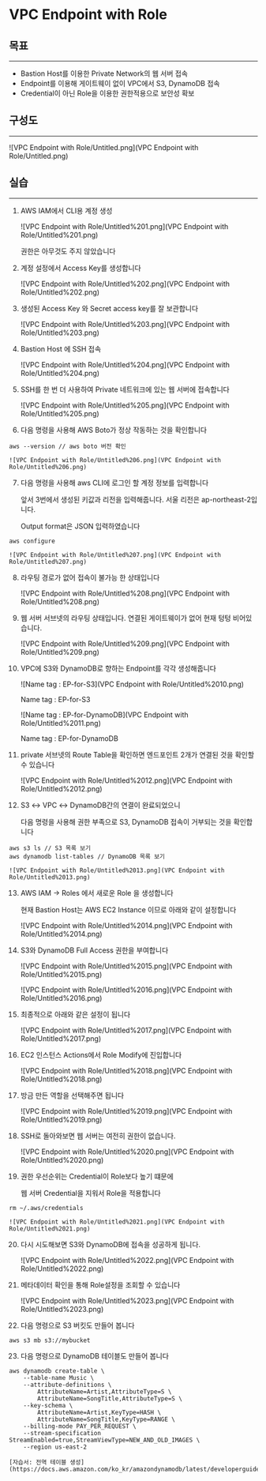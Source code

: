 # VPC Endpoint with Role


## 목표

---

- Bastion Host를 이용한 Private Network의 웹 서버 접속
- Endpoint를 이용해 게이트웨이 없이 VPC에서 S3, DynamoDB 접속
- Credential이 아닌 Role을 이용한 권한적용으로 보안성 확보

## 구성도

---

![VPC Endpoint with Role/Untitled.png](VPC Endpoint with Role/Untitled.png)

## 실습

---

1. AWS IAM에서 CLI용 계정 생성
    
    ![VPC Endpoint with Role/Untitled%201.png](VPC Endpoint with Role/Untitled%201.png)
    
    권한은 아무것도 주지 않았습니다
    
2. 계정 설정에서 Access Key를 생성합니다
    
    ![VPC Endpoint with Role/Untitled%202.png](VPC Endpoint with Role/Untitled%202.png)
    
3. 생성된 Access Key 와 Secret access key를 잘 보관합니다
    
    ![VPC Endpoint with Role/Untitled%203.png](VPC Endpoint with Role/Untitled%203.png)
    
4. Bastion Host 에 SSH 접속
    
    ![VPC Endpoint with Role/Untitled%204.png](VPC Endpoint with Role/Untitled%204.png)
    
5. SSH를 한 번 더 사용하여 Private 네트워크에 있는 웹 서버에 접속합니다
    
    ![VPC Endpoint with Role/Untitled%205.png](VPC Endpoint with Role/Untitled%205.png)
    
6. 다음 명령을 사용해 AWS Boto가 정상 작동하는 것을 확인합니다

```
aws --version // aws boto 버전 확인
```
    
    ![VPC Endpoint with Role/Untitled%206.png](VPC Endpoint with Role/Untitled%206.png)
    
7. 다음 명령을 사용해 aws CLI에 로그인 할 계정 정보를 입력합니다
    
    앞서 3번에서 생성된 키값과 리전을 입력해줍니다. 서울 리전은 ap-northeast-2입니다.
    
    Output format은 JSON 입력하였습니다

```
aws configure
```
    
    ![VPC Endpoint with Role/Untitled%207.png](VPC Endpoint with Role/Untitled%207.png)
    
8. 라우팅 경로가 없어 접속이 불가능 한 상태입니다
    
    ![VPC Endpoint with Role/Untitled%208.png](VPC Endpoint with Role/Untitled%208.png)
    
9. 웹 서버 서브넷의 라우팅 상태입니다. 연결된 게이트웨이가 없어 현재 텅텅 비어있습니다.
    
    ![VPC Endpoint with Role/Untitled%209.png](VPC Endpoint with Role/Untitled%209.png)
    
10. VPC에 S3와 DynamoDB로 향하는 Endpoint를 각각 생성해줍니다
    
    ![Name tag : EP-for-S3](VPC Endpoint with Role/Untitled%2010.png)
    
    Name tag : EP-for-S3
    
    ![Name tag : EP-for-DynamoDB](VPC Endpoint with Role/Untitled%2011.png)
    
    Name tag : EP-for-DynamoDB
    
11. private 서브넷의 Route Table을 확인하면 엔드포인트 2개가 연결된 것을 확인할 수 있습니다
    
    ![VPC Endpoint with Role/Untitled%2012.png](VPC Endpoint with Role/Untitled%2012.png)
    
12. S3 ↔ VPC ↔ DynamoDB간의 연결이 완료되었으니 
    
    다음 명령을 사용해 권한 부족으로 S3, DynamoDB 접속이 거부되는 것을 확인합니다

```
aws s3 ls // S3 목록 보기
aws dynamodb list-tables // DynamoDB 목록 보기
```

    ![VPC Endpoint with Role/Untitled%2013.png](VPC Endpoint with Role/Untitled%2013.png)
    
13. AWS IAM → Roles 에서 새로운 Role 을 생성합니다
    
    현재 Bastion Host는 AWS EC2 Instance 이므로 아래와 같이 설정합니다
    
    ![VPC Endpoint with Role/Untitled%2014.png](VPC Endpoint with Role/Untitled%2014.png)
    
14. S3와 DynamoDB Full Access 권한을 부여합니다
    
    ![VPC Endpoint with Role/Untitled%2015.png](VPC Endpoint with Role/Untitled%2015.png)
    
    ![VPC Endpoint with Role/Untitled%2016.png](VPC Endpoint with Role/Untitled%2016.png)
    
15. 최종적으로 아래와 같은 설정이 됩니다
    
    ![VPC Endpoint with Role/Untitled%2017.png](VPC Endpoint with Role/Untitled%2017.png)
    
16. EC2 인스턴스 Actions에서 Role Modify에 진입합니다
    
    ![VPC Endpoint with Role/Untitled%2018.png](VPC Endpoint with Role/Untitled%2018.png)
    
17. 방금 만든 역할을 선택해주면 됩니다
    
    ![VPC Endpoint with Role/Untitled%2019.png](VPC Endpoint with Role/Untitled%2019.png)
    
18. SSH로 돌아와보면 웹 서버는 여전히 권한이 없습니다. 
    
    ![VPC Endpoint with Role/Untitled%2020.png](VPC Endpoint with Role/Untitled%2020.png)
    
19. 권한 우선순위는 Credential이 Role보다 높기 떄문에
    
    웹 서버 Credential을 지워서 Role을 적용합니다

```
rm ~/.aws/credentials
```
    
    ![VPC Endpoint with Role/Untitled%2021.png](VPC Endpoint with Role/Untitled%2021.png)
    
20. 다시 시도해보면 S3와 DynamoDB에 접속을 성공하게 됩니다.
    
    ![VPC Endpoint with Role/Untitled%2022.png](VPC Endpoint with Role/Untitled%2022.png)
    
21. 메타데이터 확인을 통해 Role설정을 조회할 수 있습니다
    
    ![VPC Endpoint with Role/Untitled%2023.png](VPC Endpoint with Role/Untitled%2023.png)
    
22. 다음 명령으로 S3 버킷도 만들어 봅니다
    
```
aws s3 mb s3://mybucket
```

23. 다음 명령으로 DynamoDB 테이블도 만들어 봅니다

```
aws dynamodb create-table \
    --table-name Music \
    --attribute-definitions \
        AttributeName=Artist,AttributeType=S \
        AttributeName=SongTitle,AttributeType=S \
    --key-schema \
        AttributeName=Artist,KeyType=HASH \
        AttributeName=SongTitle,KeyType=RANGE \
    --billing-mode PAY_PER_REQUEST \
    --stream-specification StreamEnabled=true,StreamViewType=NEW_AND_OLD_IMAGES \
    --region us-east-2
```

    [자습서: 전역 테이블 생성](https://docs.aws.amazon.com/ko_kr/amazondynamodb/latest/developerguide/V2globaltables.tutorial.html)
    
